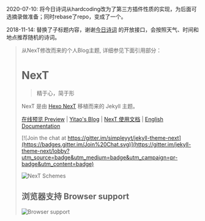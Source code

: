 
2020-07-10: 将今日诗词从hardcoding改为了第三方插件性质的实现，为后面可选摘录做准备；同时rebase了repo，变成了一个。

2018-11-14: 替换了子标题内容，谢谢[今日诗词](https://www.jinrishici.com/#) 的开放接口，会按照天气、时间和地点推荐随机的诗词。


> 从NexT修改而来的个人Blog主题, 详细参见下面引用部分：
> 
># NexT
>   
>   > 精于心，简于形
>   
>   NexT 是由 [Hexo NexT](https://github.com/iissnan/hexo-theme-next) 移植而来的 Jekyll 主题。<!--commit: f951075d9b739d26b42472431995fa68d08796aa-->
>   
>   <a href="http://simpleyyt.github.io/jekyll-theme-next/" target="_blank">在线预览 Preview</a> | <a href="http://simpleyyt.com" target="_blank">Yitao's Blog</a> | <a href="http://theme-next.simpleyyt.com" target="_blank">NexT 使用文档</a> |  [English Documentation](README.en.md)
>   
>   [![Join the chat at https://gitter.im/simpleyyt/jekyll-theme-next](https://badges.gitter.im/Join%20Chat.svg)](https://gitter.im/jekyll-theme-next/lobby?utm_source=badge&utm_medium=badge&utm_campaign=pr-badge&utm_content=badge)
>   
>   ![NexT Schemes](http://iissnan.com/nexus/next/next-schemes.jpg)
>   
>   
>   ## 浏览器支持 Browser support
>   
>   ![Browser support](http://iissnan.com/nexus/next/browser-support.png)
